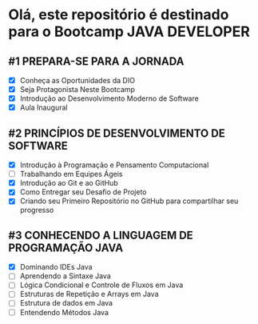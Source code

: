 # Olá, este repositório é destinado para o Bootcamp JAVA DEVELOPER

<h2>#1 PREPARA-SE PARA A JORNADA</h2>

- [x] Conheça as Oportunidades da DIO
- [x] Seja Protagonista Neste Bootcamp
- [x] Introdução ao Desenvolvimento Moderno de Software
- [x] Aula Inaugural

<h2>#2 PRINCÍPIOS DE DESENVOLVIMENTO DE SOFTWARE</h2>

- [x] Introdução à Programação e Pensamento Computacional
- [ ] Trabalhando em Equipes Ágeis
- [x] Introdução ao Git e ao GitHub
- [x] Como Entregar seu Desafio de Projeto
- [x] Criando seu Primeiro Repositório no GitHub para compartilhar seu progresso

<h2>#3 CONHECENDO A LINGUAGEM DE PROGRAMAÇÃO JAVA</h2>

- [x] Dominando IDEs Java
- [ ] Aprendendo a Sintaxe Java
- [ ] Lógica Condicional e Controle de Fluxos em Java
- [ ] Estruturas de Repetição e Arrays em Java
- [ ] Estrutura de dados em Java
- [ ] Entendendo Métodos Java
